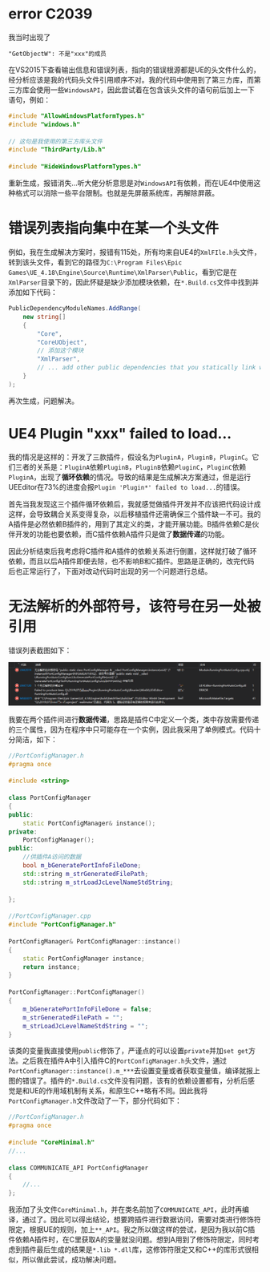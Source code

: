 # error C2039

我当时出现了

```
"GetObjectW": 不是"xxx"的成员
```

在VS2015下查看输出信息和错误列表，指向的错误根源都是UE的头文件什么的，经分析应该是我的代码头文件引用顺序不对。我的代码中使用到了第三方库，而第三方库会使用一些`WindowsAPI`，因此尝试着在包含该头文件的语句前后加上一下语句，例如：

```c++
#include "AllowWindowsPlatformTypes.h"
#include "windows.h"

// 这句是我使用的第三方库头文件
#include "ThirdParty/Lib.h"

#include "HideWindowsPlatformTypes.h"
```

重新生成，报错消失...听大佬分析意思是对`WindowsAPI`有依赖，而在UE4中使用这种格式可以消除一些平台限制。也就是先屏蔽系统库，再解除屏蔽。

# 错误列表指向集中在某一个头文件

例如，我在生成解决方案时，报错有115处，所有均来自UE4的`XmlFIle.h`头文件，转到该头文件，看到它的路径为`C:\Program Files\Epic Games\UE_4.18\Engine\Source\Runtime\XmlParser\Public`，看到它是在`XmlParser`目录下的，因此怀疑是缺少添加模块依赖，在`*.Build.cs`文件中找到并添加如下代码：

```csharp
PublicDependencyModuleNames.AddRange(
    new string[]
    {
        "Core",
        "CoreUObject",
        // 添加这个模块
        "XmlParser",
        // ... add other public dependencies that you statically link with here ...
    }
);

```

再次生成，问题解决。

# UE4 Plugin "xxx" failed to load...

我的情况是这样的：开发了三款插件，假设名为`PluginA`，`PluginB`，`PluginC`。它们三者的关系是：`PluginA`依赖`PluginB`，`PluginB`依赖`PluginC`，`PluginC`依赖`PluginA`，出现了**循环依赖**的情况。导致的结果是生成解决方案通过，但是运行UEEditor在73%的进度会报`Plugin 'Plugin*' failed to load...`的错误。

首先当我发现这三个插件循环依赖后，我就感觉做插件开发并不应该把代码设计成这样，会导致耦合关系变得复杂，以后移植插件还需确保三个插件缺一不可。我的A插件是必然依赖B插件的，用到了其定义的类，才能开展功能。B插件依赖C是伙伴开发的功能也要依赖，而C插件依赖A插件只是做了**数据传递**的功能。

因此分析结束后我考虑将C插件和A插件的依赖关系进行倒置，这样就打破了循环依赖，而且以后A插件即便去除，也不影响B和C插件。思路是正确的，改完代码后也正常运行了，下面对改动代码时出现的另一个问题进行总结。

# 无法解析的外部符号，该符号在另一处被引用

错误列表截图如下：

![image-20191127125953509](illustration/UE-%E8%AF%AD%E6%B3%95%E6%B2%A1%E9%94%99%E8%AF%AF%E7%94%9F%E6%88%90%E8%A7%A3%E5%86%B3%E6%96%B9%E6%A1%88%E4%B8%8D%E9%80%9A%E8%BF%87%E9%97%AE%E9%A2%98%E6%B1%87%E6%80%BB/image-20191127125953509.png)

我要在两个插件间进行**数据传递**，思路是插件C中定义一个类，类中存放需要传递的三个属性，因为在程序中只可能存在一个实例，因此我采用了单例模式。代码十分简洁，如下：

```c++
//PortConfigManager.h
#pragma once

#include <string>

class PortConfigManager
{
public:
	static PortConfigManager& instance();
private:
	PortConfigManager();
public:
	//供插件A访问的数据
	bool m_bGeneratePortInfoFileDone;
	std::string m_strGeneratedFilePath;
	std::string m_strLoadJcLevelNameStdString;

};

//PortConfigManager.cpp
#include "PortConfigManager.h"

PortConfigManager& PortConfigManager::instance()
{
	static PortConfigManager instance;
	return instance;
}

PortConfigManager::PortConfigManager()
{
	m_bGeneratePortInfoFileDone = false;
	m_strGeneratedFilePath = "";
	m_strLoadJcLevelNameStdString = "";
}
```

该类的变量我直接使用`public`修饰了，严谨点的可以设置`private`并加`set get`方法。之后我在插件A中引入插件C的`PortConfigManager.h`头文件，通过`PortConfigManager::instance().m_***`去设置变量或者获取变量值，编译就报上图的错误了。插件的`*.Build.cs`文件没有问题，该有的依赖设置都有，分析后感觉是和UE的作用域机制有关系，和原生C++略有不同。因此我将`PortConfigManager.h`文件改动了一下，部分代码如下：

```c++
//PortConfigManager.h
#pragma once

#include "CoreMinimal.h"
//...

class COMMUNICATE_API PortConfigManager
{
    //...
};
```

我添加了头文件`CoreMinimal.h`，并在类名前加了`COMMUNICATE_API`，此时再编译，通过了。因此可以得出结论，想要跨插件进行数据访问，需要对类进行修饰符限定，根据UE的规则，加上`**_API`。我之所以做这样的尝试，是因为我以前C插件依赖A插件时，在C里获取A的变量就没问题。想到A用到了修饰符限定，同时考虑到插件最后生成的结果是`*.lib *.dll`库，这修饰符限定又和C++的库形式很相似，所以做此尝试，成功解决问题。
